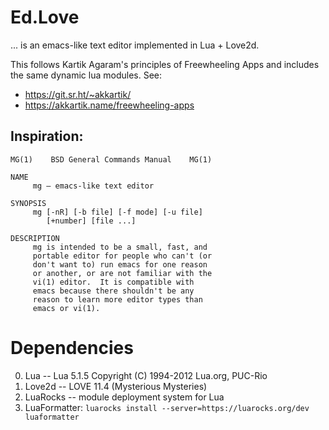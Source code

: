 # Ed.Love
... is an emacs-like text editor implemented in Lua + Love2d.

This follows Kartik Agaram's principles of Freewheeling Apps and includes the same dynamic lua modules.
See:
 - https://git.sr.ht/~akkartik/
 - https://akkartik.name/freewheeling-apps


## Inspiration:

```text
MG(1)    BSD General Commands Manual    MG(1)

NAME
     mg — emacs-like text editor

SYNOPSIS
     mg [-nR] [-b file] [-f mode] [-u file]
        [+number] [file ...]

DESCRIPTION
     mg is intended to be a small, fast, and
     portable editor for people who can't (or
     don't want to) run emacs for one reason
     or another, or are not familiar with the
     vi(1) editor.  It is compatible with
     emacs because there shouldn't be any
     reason to learn more editor types than
     emacs or vi(1).
```

# Dependencies

0. Lua -- Lua 5.1.5  Copyright (C) 1994-2012 Lua.org, PUC-Rio
1. Love2d -- LOVE 11.4 (Mysterious Mysteries)
3. LuaRocks -- module  deployment system
       for Lua
4. LuaFormatter: `luarocks install --server=https://luarocks.org/dev luaformatter`
